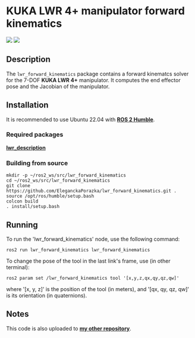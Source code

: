 # KUKA LWR 4+ manipulator forward kinematics

<img src="https://img.shields.io/badge/ros--version-humble-green"/>  <img src="https://img.shields.io/badge/platform%20-Ubuntu%2022.04-orange"/>

## Description

The `lwr_forward_kinematics` package contains a forward kinematcs solver for the 7-DOF **KUKA LWR 4+** manipulator. It computes the end effector pose and the Jacobian of the manipulator.

## Installation

It is recommended to use Ubuntu 22.04 with [**ROS 2 Humble**](https://docs.ros.org/en/humble/index.html).

### Required packages

[**lwr_description**](https://github.com/EleganckaPorazka/kuka_lwr4plus_urdf.git)

### Building from source

```
mkdir -p ~/ros2_ws/src/lwr_forward_kinematics
cd ~/ros2_ws/src/lwr_forward_kinematics
git clone https://github.com/EleganckaPorazka/lwr_forward_kinematics.git .
source /opt/ros/humble/setup.bash
colcon build
. install/setup.bash
```

## Running

To run the 'lwr_forward_kinematics' node, use the following command:
```
ros2 run lwr_forward_kinematics lwr_forward_kinematics 
```

To change the pose of the tool in the last link's frame, use (in other terminal):
```
ros2 param set /lwr_forward_kinematics tool '[x,y,z,qx,qy,qz,qw]'
```
where '[x, y, z]' is the position of the tool (in meters), and '[qx, qy, qz, qw]' is its orientation (in quaternions).

## Notes

This code is also uploaded to [**my other repository**](https://gitlab.com/lwolinski/lwr_forward_kinematics.git).
